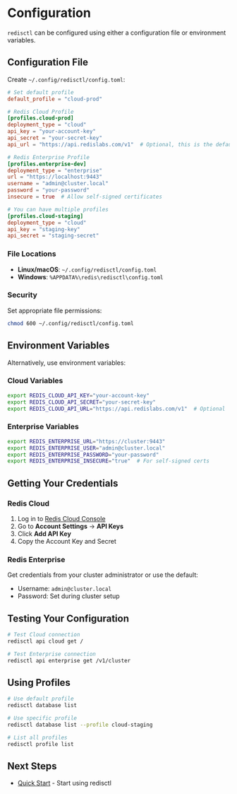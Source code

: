 # Configuration

`redisctl` can be configured using either a configuration file or environment variables.

## Configuration File

Create `~/.config/redisctl/config.toml`:

```toml
# Set default profile
default_profile = "cloud-prod"

# Redis Cloud Profile
[profiles.cloud-prod]
deployment_type = "cloud"
api_key = "your-account-key"
api_secret = "your-secret-key"
api_url = "https://api.redislabs.com/v1"  # Optional, this is the default

# Redis Enterprise Profile
[profiles.enterprise-dev]
deployment_type = "enterprise"
url = "https://localhost:9443"
username = "admin@cluster.local"
password = "your-password"
insecure = true  # Allow self-signed certificates

# You can have multiple profiles
[profiles.cloud-staging]
deployment_type = "cloud"
api_key = "staging-key"
api_secret = "staging-secret"
```

### File Locations

- **Linux/macOS**: `~/.config/redisctl/config.toml`
- **Windows**: `%APPDATA%\redis\redisctl\config.toml`

### Security

Set appropriate file permissions:

```bash
chmod 600 ~/.config/redisctl/config.toml
```

## Environment Variables

Alternatively, use environment variables:

### Cloud Variables

```bash
export REDIS_CLOUD_API_KEY="your-account-key"
export REDIS_CLOUD_API_SECRET="your-secret-key"
export REDIS_CLOUD_API_URL="https://api.redislabs.com/v1"  # Optional
```

### Enterprise Variables

```bash
export REDIS_ENTERPRISE_URL="https://cluster:9443"
export REDIS_ENTERPRISE_USER="admin@cluster.local"
export REDIS_ENTERPRISE_PASSWORD="your-password"
export REDIS_ENTERPRISE_INSECURE="true"  # For self-signed certs
```

## Getting Your Credentials

### Redis Cloud

1. Log in to [Redis Cloud Console](https://app.redislabs.com)
2. Go to **Account Settings** → **API Keys**
3. Click **Add API Key**
4. Copy the Account Key and Secret

### Redis Enterprise

Get credentials from your cluster administrator or use the default:
- Username: `admin@cluster.local`
- Password: Set during cluster setup

## Testing Your Configuration

```bash
# Test Cloud connection
redisctl api cloud get /

# Test Enterprise connection
redisctl api enterprise get /v1/cluster
```

## Using Profiles

```bash
# Use default profile
redisctl database list

# Use specific profile
redisctl database list --profile cloud-staging

# List all profiles
redisctl profile list
```

## Next Steps

- [Quick Start](./quickstart.md) - Start using redisctl